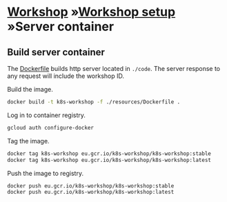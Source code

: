 # [Workshop](../README.md) &raquo;[Workshop setup](./README.md) &raquo;Server container

## Build server container

The [Dockerfile](./resources/Dockerfile) builds http server located in `./code`.
The server response to any request will include the workshop ID.

Build the image.

```bash
docker build -t k8s-workshop -f ./resources/Dockerfile .
```

Log in to container registry.

```bash
gcloud auth configure-docker
```

Tag the image.

```bash
docker tag k8s-workshop eu.gcr.io/k8s-workshop/k8s-workshop:stable
docker tag k8s-workshop eu.gcr.io/k8s-workshop/k8s-workshop:latest
```

Push the image to registry.

```bash
docker push eu.gcr.io/k8s-workshop/k8s-workshop:stable
docker push eu.gcr.io/k8s-workshop/k8s-workshop:latest
```

